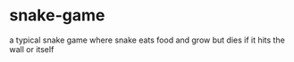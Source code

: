 # snake-game
a typical snake game where snake eats food and grow but dies if it hits the wall or itself
